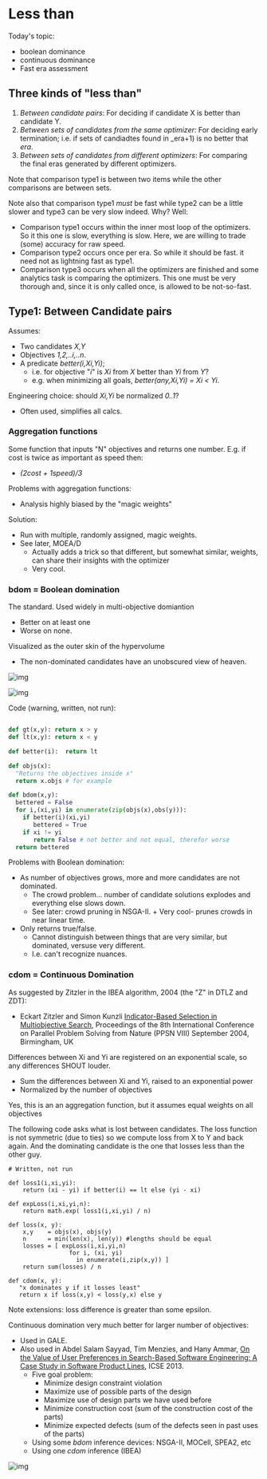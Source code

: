 # Less than

Today's topic:

+ boolean dominance
+ continuous dominance
+ Fast era assessment

## Three kinds of "less than"

1. _Between candidate pairs_: For deciding if candidate X is better than
candidate Y.
2. _Between sets of candidates from the same optimizer_: For
deciding early termination; i.e. if sets of candiadtes
found in _era+1) is no better that _era_.
3.  _Between sets of candidates from different  optimizers_:
For comparing the final eras generated by different optimizers. 


Note that comparison type1 is between two items while
the other comparisons are between sets.

Note also that comparison type1 _must_ be fast
while type2 can be a little slower and type3 can be very slow indeed.
Why? Well:

+ Comparison type1 occurs within the inner most loop of the optimizers.
So it this one is slow, everything is slow. Here, we are willing to
trade (some) accuracy for raw speed.
+ Comparison type2 occurs once per era. So while it should be fast.
it need not as lightning fast as type1.
+ Comparison type3 occurs when all the optimizers are finished and
some analytics task is comparing the optimizers. This one must be
very thorough and, since it is only called once, is allowed to be not-so-fast.

## Type1: Between Candidate pairs

Assumes:

+ Two candidates _X,Y_
+ Objectives _1,2,..i,..n_.
+ A predicate _better(i,Xi,Yi)_;
     + i.e. for objective "_i_" is _Xi_ from _X_ better than _Yi_ from _Y_?
     + e.g. when minimizing all goals, _better(any,Xi,Yi) =  Xi &lt; Yi_.

Engineering choice: should _Xi,Yi_ be normalized _0..1_?

+ Often used, simplifies all calcs.

### Aggregation functions

Some function that inputs "N" objectives and returns one number. E.g. if cost is twice as important
as speed then:

+ _(2*cost + 1*speed)/3_

Problems with aggregation functions:

+ Analysis highly biased by the "magic weights"

Solution:

+ Run with multiple, randomly assigned, magic weights.
+ See later, MOEA/D
    + Actually adds a trick so that different, but somewhat similar, weights, can share their insights
      with the optimizer
	+ Very cool.


### bdom = Boolean domination

The standard. Used widely in multi-objective domiantion

+ Better on at least one
+ Worse on none.

Visualized as the outer skin of the hypervolume

+ The non-dominated candidates have an unobscured  view of heaven.

![img](img/pareto1.png)

![img](img/pareto.png)

Code (warning, written, not run):

```python

def gt(x,y): return x > y
def lt(x,y): return x < y

def better(i):  return lt

def objs(x):
  "Returns the objectives inside x"
  return x.objs # for example

def bdom(x,y):
  bettered = False
  for i,(xi,yi) in enumerate(zip(objs(x),obs(y))):
    if better(i)(xi,yi)
       bettered = True
	if xi != yi  
	   return False # not better and not equal, therefor worse
  return bettered
  ```

Problems with Boolean domination:

+ As number of objectives grows, more and more candidates are not dominated.
    + The crowd problem... number of candidate solutions explodes and everything else slows down.
    + See later: crowd pruning in NSGA-II.
	      + Very cool- prunes crowds in near linear time.
+ Only returns true/false.
    + Cannot distinguish between things that are very similar, but dominated, versuse
      very different.
	+ I.e. can't recognize nuances.

### cdom = Continuous Domination

As suggested by Zitzler in the IBEA algorithm, 2004 (the "Z" in DTLZ and ZDT):

+ Eckart Zitzler and Simon Kunzli
  [Indicator-Based Selection in Multiobjective Search](http://www.simonkuenzli.ch/docs/ZK04.pdf),
  Proceedings of the 8th International Conference on
  Parallel Problem Solving from Nature (PPSN VIII)
  September 2004, Birmingham, UK

Differences between Xi and Yi are registered on an exponential scale, so any differences SHOUT louder.

+ Sum the differences between Xi and Yi, raised to an exponential power
+ Normalized by the number of objectives


Yes, this is an an aggregation function, but it assumes equal weights on all objectives

The following code asks what is lost between candidates. The loss function is not
symmetric (due to ties) so we compute loss from X to Y and back again. And the dominating
candidate is the one that losses less than the other guy.

```
# Written, not run

def loss1(i,xi,yi):
    return (xi - yi) if better(i) == lt else (yi - xi)

def expLoss(i,xi,yi,n):
    return math.exp( loss1(i,xi,yi) / n)

def loss(x, y):
    x,y    = objs(x), objs(y)
    n      = min(len(x), len(y)) #lengths should be equal 
    losses = [ expLoss(i,xi,yi,n)
	             for i, (xi, yi) 
	               in enumerate(i,zip(x,y)) ]
	return sum(losses) / n
	
def cdom(x, y):
   "x dominates y if it losses least"		
   return x if loss(x,y) < loss(y,x) else y
```

Note extensions: loss difference is greater than some epsilon.

Continuous domination very much better for larger number of objectives:

+ Used in GALE.
+ Also used in Abdel Salam Sayyad, Tim Menzies, and Hany Ammar,
  [On the Value of User Preferences in Search-Based
   Software Engineering: A Case Study in Software
   Product Lines](http://menzies.us/pdf/13ibea.pdf), ICSE 2013.
    + Five goal problem:
        + Minimize design constraint violation
        + Maximize use of possible parts of the design
        + Maximize use of design parts we have used before
        + Minimize construction cost (sum of the construction cost of the parts)
	    + Minimize expected defects (sum of the defects seen in past uses of the parts)
    + Using some _bdom_ inference devices: NSGA-II, MOCell, SPEA2, etc 
    + Using one _cdom_ inference (IBEA)	


![img](img/sayyad13.png)

